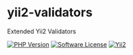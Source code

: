 # yii2-validators
Extended Yii2 Validators

[![PHP Version](https://img.shields.io/badge/PHP-%3E%3D7.0.0-blue.svg)](http://php.net/downloads.php)
[![Software License](https://img.shields.io/github/License/mashape/apistatus.svg?maxAge=2592000)](LICENSE.md)
[![Yii2](https://img.shields.io/badge/Powered_by-Yii_Framework-green.svg?style=flat)](http://www.yiiframework.com/)
